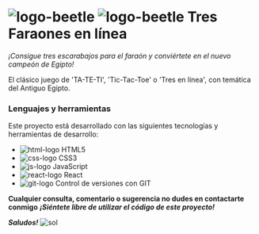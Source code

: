 # ![logo-beetle](https://img.icons8.com/external-justicon-flat-justicon/40/000000/external-beetle-egypt-justicon-flat-justicon-1.png) ![logo-beetle](https://img.icons8.com/external-justicon-flat-justicon/60/000000/external-beetle-egypt-justicon-flat-justicon-1.png) Tres Faraones en línea
_¡Consigue tres escarabajos para el faraón y conviértete en el nuevo campeón de Egipto!_ 

El clásico juego de 'TA-TE-TI', 'Tic-Tac-Toe' o 'Tres en línea', con temática del Antiguo Egipto.

### Lenguajes y herramientas

Este proyecto está desarrollado con las siguientes tecnologías y herramientas de desarrollo:
- ![html-logo](https://img.icons8.com/color/25/000000/html-5--v1.png) HTML5
- ![css-logo](https://img.icons8.com/color/25/000000/css3.png) CSS3
- ![js-logo](https://img.icons8.com/color/25/000000/javascript--v1.png) JavaScript
- ![react-logo](https://img.icons8.com/color/25/000000/react-native.png) React
- ![git-logo](https://img.icons8.com/color/25/000000/git.png) Control de versiones con GIT

**Cualquier consulta, comentario o sugerencia no dudes en contactarte conmigo**
**_¡Siéntete libre de utilizar el código de este proyecto!_**

**_Saludos!_** 
![sol](https://img.icons8.com/doodle/48/000000/sun--v1.png)